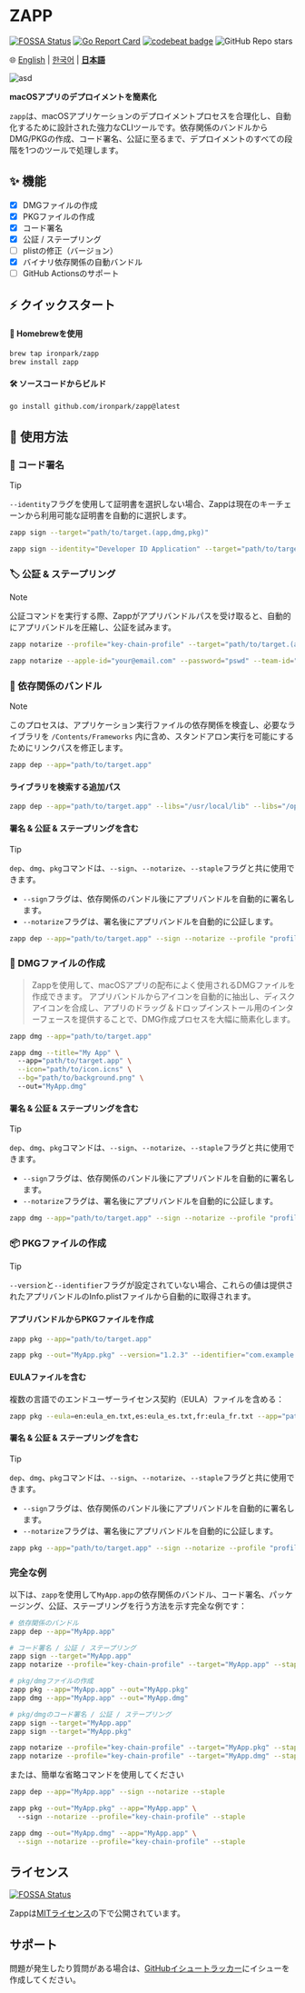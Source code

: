 # ZAPP
[![FOSSA Status](https://app.fossa.com/api/projects/git%2Bgithub.com%2Fironpark%2Fzapp.svg?type=shield&issueType=license)](https://app.fossa.com/projects/git%2Bgithub.com%2Fironpark%2Fzapp?ref=badge_shield&issueType=license)
[![Go Report Card](https://goreportcard.com/badge/github.com/ironpark/zapp)](https://goreportcard.com/report/github.com/ironpark/zapp)
[![codebeat badge](https://codebeat.co/badges/6b004587-036c-4324-bc97-c2e76d58b474)](https://codebeat.co/projects/github-com-ironpark-zapp-main)
![GitHub Repo stars](https://img.shields.io/github/stars/ironpark/zapp)


🌐 [English](README.md) | [한국어](README.ko.md) | [**日本語**](README.ja.md)

![asd](/docs/demo.gif)

**macOSアプリのデプロイメントを簡素化**

`zapp`は、macOSアプリケーションのデプロイメントプロセスを合理化し、自動化するために設計された強力なCLIツールです。依存関係のバンドルからDMG/PKGの作成、コード署名、公証に至るまで、デプロイメントのすべての段階を1つのツールで処理します。

## ✨ 機能

- [x] DMGファイルの作成
- [x] PKGファイルの作成
- [x] コード署名
- [x] 公証 / ステープリング
- [ ] plistの修正（バージョン）
- [x] バイナリ依存関係の自動バンドル
- [ ] GitHub Actionsのサポート

## ⚡️ クイックスタート
#### 🍺 Homebrewを使用
```bash
brew tap ironpark/zapp
brew install zapp
```

#### 🛠️ ソースコードからビルド

```bash
go install github.com/ironpark/zapp@latest
```

## 📖 使用方法
### 🔏 コード署名

> [!TIP]
>
> `--identity`フラグを使用して証明書を選択しない場合、Zappは現在のキーチェーンから利用可能な証明書を自動的に選択します。

```bash
zapp sign --target="path/to/target.(app,dmg,pkg)"
```
```bash
zapp sign --identity="Developer ID Application" --target="path/to/target.(app,dmg,pkg)"
```

### 🏷️ 公証 & ステープリング
> [!NOTE]
>
> 公証コマンドを実行する際、Zappがアプリバンドルパスを受け取ると、自動的にアプリバンドルを圧縮し、公証を試みます。

```bash
zapp notarize --profile="key-chain-profile" --target="path/to/target.(app,dmg,pkg)" --staple
```

```bash
zapp notarize --apple-id="your@email.com" --password="pswd" --team-id="XXXXX" --target="path/to/target.(app,dmg,pkg)" --staple
```

### 🔗 依存関係のバンドル
> [!NOTE]
>
> このプロセスは、アプリケーション実行ファイルの依存関係を検査し、必要なライブラリを `/Contents/Frameworks` 内に含め、スタンドアロン実行を可能にするためにリンクパスを修正します。

```bash
zapp dep --app="path/to/target.app"
```
#### ライブラリを検索する追加パス
```bash
zapp dep --app="path/to/target.app" --libs="/usr/local/lib" --libs="/opt/homebrew/Cellar/ffmpeg/7.0.2/lib"
```
#### 署名 & 公証 & ステープリングを含む
> [!TIP]
>
> `dep`、`dmg`、`pkg`コマンドは、`--sign`、`--notarize`、`--staple`フラグと共に使用できます。
> - `--sign`フラグは、依存関係のバンドル後にアプリバンドルを自動的に署名します。
> - `--notarize`フラグは、署名後にアプリバンドルを自動的に公証します。

```bash
zapp dep --app="path/to/target.app" --sign --notarize --profile "profile" --staple
```

### 💽 DMGファイルの作成

> Zappを使用して、macOSアプリの配布によく使用されるDMGファイルを作成できます。
> アプリバンドルからアイコンを自動的に抽出し、ディスクアイコンを合成し、アプリのドラッグ＆ドロップインストール用のインターフェースを提供することで、DMG作成プロセスを大幅に簡素化します。

```bash
zapp dmg --app="path/to/target.app"
```

```bash
zapp dmg --title="My App" \ 
  --app="path/to/target.app" \
  --icon="path/to/icon.icns" \
  --bg="path/to/background.png" \ 
  --out="MyApp.dmg"
```
#### 署名 & 公証 & ステープリングを含む
> [!TIP]
>
> `dep`、`dmg`、`pkg`コマンドは、`--sign`、`--notarize`、`--staple`フラグと共に使用できます。
> - `--sign`フラグは、依存関係のバンドル後にアプリバンドルを自動的に署名します。
> - `--notarize`フラグは、署名後にアプリバンドルを自動的に公証します。

```bash
zapp dmg --app="path/to/target.app" --sign --notarize --profile "profile" --staple
```

### 📦 PKGファイルの作成

> [!TIP]
>
> `--version`と`--identifier`フラグが設定されていない場合、これらの値は提供されたアプリバンドルのInfo.plistファイルから自動的に取得されます。

#### アプリバンドルからPKGファイルを作成
```bash
zapp pkg --app="path/to/target.app"
```

```bash
zapp pkg --out="MyApp.pkg" --version="1.2.3" --identifier="com.example.myapp" --app="path/to/target.app"
```

#### EULAファイルを含む

複数の言語でのエンドユーザーライセンス契約（EULA）ファイルを含める：

```bash
zapp pkg --eula=en:eula_en.txt,es:eula_es.txt,fr:eula_fr.txt --app="path/to/target.app" 
```
#### 署名 & 公証 & ステープリングを含む
> [!TIP]
>
> `dep`、`dmg`、`pkg`コマンドは、`--sign`、`--notarize`、`--staple`フラグと共に使用できます。
> - `--sign`フラグは、依存関係のバンドル後にアプリバンドルを自動的に署名します。
> - `--notarize`フラグは、署名後にアプリバンドルを自動的に公証します。

```bash
zapp pkg --app="path/to/target.app" --sign --notarize --profile "profile" --staple
```

### 完全な例
以下は、`zapp`を使用して`MyApp.app`の依存関係のバンドル、コード署名、パッケージング、公証、ステープリングを行う方法を示す完全な例です：

```bash
# 依存関係のバンドル
zapp dep --app="MyApp.app"

# コード署名 / 公証 / ステープリング
zapp sign --target="MyApp.app"
zapp notarize --profile="key-chain-profile" --target="MyApp.app" --staple

# pkg/dmgファイルの作成
zapp pkg --app="MyApp.app" --out="MyApp.pkg"
zapp dmg --app="MyApp.app" --out="MyApp.dmg"

# pkg/dmgのコード署名 / 公証 / ステープリング
zapp sign --target="MyApp.app"
zapp sign --target="MyApp.pkg"

zapp notarize --profile="key-chain-profile" --target="MyApp.pkg" --staple
zapp notarize --profile="key-chain-profile" --target="MyApp.dmg" --staple
```
または、簡単な省略コマンドを使用してください
```bash
zapp dep --app="MyApp.app" --sign --notarize --staple

zapp pkg --out="MyApp.pkg" --app="MyApp.app" \ 
  --sign --notarize --profile="key-chain-profile" --staple

zapp dmg --out="MyApp.dmg" --app="MyApp.app" \
  --sign --notarize --profile="key-chain-profile" --staple
```

## ライセンス
[![FOSSA Status](https://app.fossa.com/api/projects/git%2Bgithub.com%2Fironpark%2Fzapp.svg?type=large&issueType=license)](https://app.fossa.com/projects/git%2Bgithub.com%2Fironpark%2Fzapp?ref=badge_large&issueType=license)

Zappは[MITライセンス](LICENSE)の下で公開されています。

## サポート

問題が発生したり質問がある場合は、[GitHubイシュートラッカー](https://github.com/ironpark/zapp/issues)にイシューを作成してください。